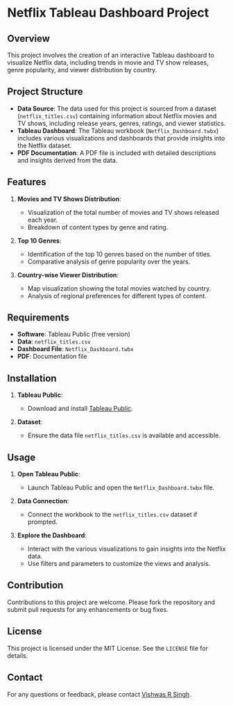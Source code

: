 # Netflix Tableau Dashboard Project

## Overview

This project involves the creation of an interactive Tableau dashboard to visualize Netflix data, including trends in movie and TV show releases, genre popularity, and viewer distribution by country.

## Project Structure

- **Data Source**: The data used for this project is sourced from a dataset (`netflix_titles.csv`) containing information about Netflix movies and TV shows, including release years, genres, ratings, and viewer statistics.
- **Tableau Dashboard**: The Tableau workbook (`Netflix_Dashboard.twbx`) includes various visualizations and dashboards that provide insights into the Netflix dataset.
- **PDF Documentation**: A PDF file is included with detailed descriptions and insights derived from the data.

## Features

1. **Movies and TV Shows Distribution**:
   - Visualization of the total number of movies and TV shows released each year.
   - Breakdown of content types by genre and rating.

2. **Top 10 Genres**:
   - Identification of the top 10 genres based on the number of titles.
   - Comparative analysis of genre popularity over the years.

3. **Country-wise Viewer Distribution**:
   - Map visualization showing the total movies watched by country.
   - Analysis of regional preferences for different types of content.

## Requirements

- **Software**: Tableau Public (free version)
- **Data**: `netflix_titles.csv`
- **Dashboard File**: `Netflix_Dashboard.twbx`
- **PDF**: Documentation file

## Installation

1. **Tableau Public**:
   - Download and install [Tableau Public](https://public.tableau.com/en-us/s/download).
   
2. **Dataset**:
   - Ensure the data file `netflix_titles.csv` is available and accessible.

## Usage

1. **Open Tableau Public**:
   - Launch Tableau Public and open the `Netflix_Dashboard.twbx` file.
   
2. **Data Connection**:
   - Connect the workbook to the `netflix_titles.csv` dataset if prompted.
   
3. **Explore the Dashboard**:
   - Interact with the various visualizations to gain insights into the Netflix data.
   - Use filters and parameters to customize the views and analysis.

## Contribution

Contributions to this project are welcome. Please fork the repository and submit pull requests for any enhancements or bug fixes.

## License

This project is licensed under the MIT License. See the `LICENSE` file for details.

## Contact

For any questions or feedback, please contact [Vishwas R Singh](mailto:vvishwasingh678@gmail.com).
